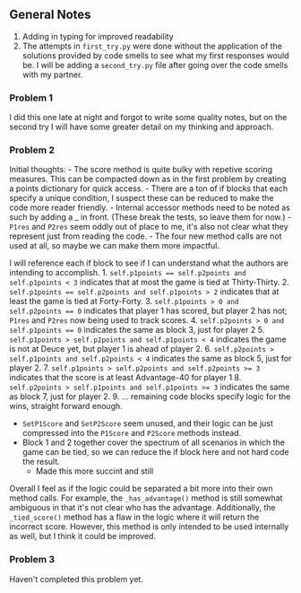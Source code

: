 ## General Notes

1. Adding in typing for improved readability
2. The attempts in `first_try.py` were done without the application of the solutions provided by code smells to see what my first responses would be. I will be adding a `second_try.py` file after going over the code smells with my partner.

### Problem 1
I did this one late at night and forgot to write some quality notes, but on the second try I will have some greater detail on my thinking and approach.

### Problem 2
Initial thoughts:
    - The score method is quite bulky with repetive scoring measures. This can be compacted down as in the first problem by creating a points dictionary for quick access.
    - There are a ton of if blocks that each specify a unique condition, I suspect these can be reduced to make the code more reader friendly.
    - Internal accessor methods need to be noted as such by adding a _ in front. (These break the tests, so leave them for now.)
    - `P1res` and `P2res` seem oddly out of place to me, it's also not clear what they represent just from reading the code.
    - The four new method calls are not used at all, so maybe we can make them more impactful.

I will reference each if block to see if I can understand what the authors are intending to accomplish.
    1. `self.p1points == self.p2points and self.p1points < 3` indicates that at most the game is tied at Thirty-Thirty.
    2. `self.p1points == self.p2points and self.p1points > 2` indicates that at least the game is tied at Forty-Forty.
    3. `self.p1points > 0 and self.p2points == 0` indicates that player 1 has scored, but player 2 has not; `P1res` and `P2res` now being used to track scores. 
    4. `self.p2points > 0 and self.p1points == 0` indicates the same as block 3, just for player 2
    5. `self.p1points > self.p2points and self.p1points < 4` indicates the game is not at Deuce yet, but player 1 is ahead of player 2.
    6. `self.p2points > self.p1points and self.p2points < 4` indicates the same as block 5, just for player 2.
    7. `self.p1points > self.p2points and self.p2points >= 3` indicates that the score is at least Advantage-40 for player 1
    8. `self.p2points > self.p1points and self.p1points >= 3` indicates the same as block 7, just for player 2.
    9.  ... remaining code blocks specify logic for the wins, straight forward enough. 

- `SetP1Score` and `SetP2Score` seem unused, and their logic can be just compressed into the `P1Score` and `P2Score` methods instead.
- Block 1 and 2 together cover the spectrum of all scenarios in which the game can be tied, so we can reduce the if block here and not hard code the result.
    - Made this more succint and still 

Overall I feel as if the logic could be separated a bit more into their own method calls. For example, the `_has_advantage()` method is still somewhat ambiguous in that it's not clear who has the advantage. Additionally, the `_tied_score()` method
has a flaw in the logic where it will return the incorrect score. However, this method is only intended to be used internally as well, but I think it could be improved.

### Problem 3
Haven't completed this problem yet.